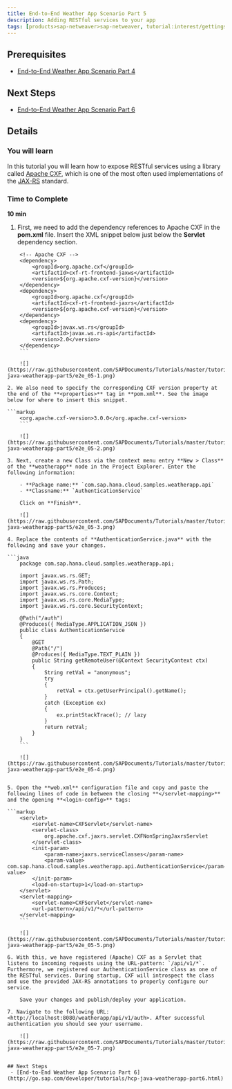 ```yaml
---
title: End-to-End Weather App Scenario Part 5
description: Adding RESTful services to your app
tags: [products>sap-netweaver>sap-netweaver, tutorial:interest/gettingstarted, tutorial:interest/cloud, tutorial:product/hcp, tutorial:technology/java]
---
```


## Prerequisites  
 - [End-to-End Weather App Scenario Part 4](http://go.sap.com/developer/tutorials/hcp-java-weatherapp-part4.html)

## Next Steps
 - [End-to-End Weather App Scenario Part 6](http://go.sap.com/developer/tutorials/hcp-java-weatherapp-part6.html)
 
## Details
### You will learn  
In this tutorial you will learn how to expose RESTful services using a library called [Apache CXF](http://cxf.apache.org/), which is one of the most often used implementations of the [JAX-RS](https://jax-rs-spec.java.net/) standard. 

### Time to Complete
**10 min**

1. First, we need to add the dependency references to Apache CXF in the **pom.xml** file. Insert the XML snippet below just below the **Servlet** dependency section.

```markup
    <!-- Apache CXF -->
    <dependency>
        <groupId>org.apache.cxf</groupId>
        <artifactId>cxf-rt-frontend-jaxws</artifactId>
        <version>${org.apache.cxf-version}</version>
    </dependency>
    <dependency>
        <groupId>org.apache.cxf</groupId>
        <artifactId>cxf-rt-frontend-jaxrs</artifactId>
        <version>${org.apache.cxf-version}</version>
    </dependency>
    <dependency>
        <groupId>javax.ws.rs</groupId>
        <artifactId>javax.ws.rs-api</artifactId>
        <version>2.0</version>
    </dependency>
    ```

    ![](https://raw.githubusercontent.com/SAPDocuments/Tutorials/master/tutorials/hcp-java-weatherapp-part5/e2e_05-1.png)
 
2. We also need to specify the corresponding CXF version property at the end of the **<properties>** tag in **pom.xml**. See the image below for where to insert this snippet. 

```markup
    <org.apache.cxf-version>3.0.0</org.apache.cxf-version>
    ```

    ![](https://raw.githubusercontent.com/SAPDocuments/Tutorials/master/tutorials/hcp-java-weatherapp-part5/e2e_05-2.png)
 
3. Next, create a new Class via the context menu entry **New > Class** of the **weatherapp** node in the Project Explorer. Enter the following information:

    - **Package name:** `com.sap.hana.cloud.samples.weatherapp.api`
    - **Classname:** `AuthenticationService`
    
    Click on **Finish**.

    ![](https://raw.githubusercontent.com/SAPDocuments/Tutorials/master/tutorials/hcp-java-weatherapp-part5/e2e_05-3.png)
 
4. Replace the contents of **AuthenticationService.java** with the following and save your changes.

```java
    package com.sap.hana.cloud.samples.weatherapp.api;
    
    import javax.ws.rs.GET;
    import javax.ws.rs.Path;
    import javax.ws.rs.Produces;
    import javax.ws.rs.core.Context;
    import javax.ws.rs.core.MediaType;
    import javax.ws.rs.core.SecurityContext;
    
    @Path("/auth")
    @Produces({ MediaType.APPLICATION_JSON })
    public class AuthenticationService 
    {
    	@GET
    	@Path("/")
    	@Produces({ MediaType.TEXT_PLAIN })
    	public String getRemoteUser(@Context SecurityContext ctx)
    	{
    		String retVal = "anonymous";
    		try
    		{
    			retVal = ctx.getUserPrincipal().getName();
    		}
    		catch (Exception ex)
    		{
    			ex.printStackTrace(); // lazy 
    		}
    		return retVal;
    	}
    }
    ```
    
    ![](https://raw.githubusercontent.com/SAPDocuments/Tutorials/master/tutorials/hcp-java-weatherapp-part5/e2e_05-4.png)


5. Open the **web.xml** configuration file and copy and paste the following lines of code in between the closing **</servlet-mapping>** and the opening **<login-config>** tags:

```markup
    <servlet>
    	<servlet-name>CXFServlet</servlet-name>
    	<servlet-class>
    		org.apache.cxf.jaxrs.servlet.CXFNonSpringJaxrsServlet
    	</servlet-class>
    	<init-param>
    		<param-name>jaxrs.serviceClasses</param-name>
    		<param-value> com.sap.hana.cloud.samples.weatherapp.api.AuthenticationService</param-value>
    	</init-param>
    	<load-on-startup>1</load-on-startup>
    </servlet>
    <servlet-mapping>
    	<servlet-name>CXFServlet</servlet-name>
    	<url-pattern>/api/v1/*</url-pattern>
    </servlet-mapping>
    ```

    ![](https://raw.githubusercontent.com/SAPDocuments/Tutorials/master/tutorials/hcp-java-weatherapp-part5/e2e_05-5.png)

6. With this, we have registered (Apache) CXF as a Servlet that listens to incoming requests using the URL-pattern: `/api/v1/*`. Furthermore, we registered our AuthenticationService class as one of the RESTful services. During startup, CXF will introspect the class and use the provided JAX-RS annotations to properly configure our service.

    Save your changes and publish/deploy your application.

7. Navigate to the following URL: <http://localhost:8080/weatherapp/api/v1/auth>. After successful authentication you should see your username.

    ![](https://raw.githubusercontent.com/SAPDocuments/Tutorials/master/tutorials/hcp-java-weatherapp-part5/e2e_05-7.png)

 
## Next Steps
 - [End-to-End Weather App Scenario Part 6](http://go.sap.com/developer/tutorials/hcp-java-weatherapp-part6.html)

